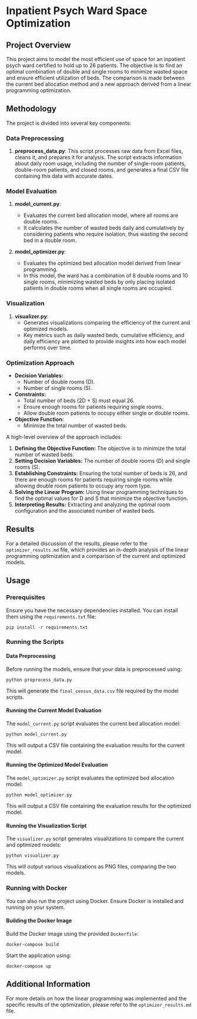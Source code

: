 
# Inpatient Psych Ward Space Optimization

## Project Overview

This project aims to model the most efficient use of space for an inpatient psych ward certified to hold up to 26 patients. The objective is to find an optimal combination of double and single rooms to minimize wasted space and ensure efficient utilization of beds. The comparison is made between the current bed allocation method and a new approach derived from a linear programming optimization.

## Methodology

The project is divided into several key components:

### Data Preprocessing

1. **preprocess_data.py**: This script processes raw data from Excel files, cleans it, and prepares it for analysis. The script extracts information about daily room usage, including the number of single-room patients, double-room patients, and closed rooms, and generates a final CSV file containing this data with accurate dates.

### Model Evaluation

1. **model_current.py**: 
    - Evaluates the current bed allocation model, where all rooms are double rooms. 
    - It calculates the number of wasted beds daily and cumulatively by considering patients who require isolation, thus wasting the second bed in a double room.

2. **model_optimizer.py**:
    - Evaluates the optimized bed allocation model derived from linear programming.
    - In this model, the ward has a combination of 8 double rooms and 10 single rooms, minimizing wasted beds by only placing isolated patients in double rooms when all single rooms are occupied.

### Visualization

1. **visualizer.py**: 
    - Generates visualizations comparing the efficiency of the current and optimized models. 
    - Key metrics such as daily wasted beds, cumulative efficiency, and daily efficiency are plotted to provide insights into how each model performs over time.

### Optimization Approach

- **Decision Variables:** 
  - Number of double rooms (D).
  - Number of single rooms (S).
- **Constraints:** 
  - Total number of beds (2D + S) must equal 26.
  - Ensure enough rooms for patients requiring single rooms.
  - Allow double room patients to occupy either single or double rooms.
- **Objective Function:** 
  - Minimize the total number of wasted beds.

A high-level overview of the approach includes:
1. **Defining the Objective Function:** The objective is to minimize the total number of wasted beds.
2. **Setting Decision Variables:** The number of double rooms (D) and single rooms (S).
3. **Establishing Constraints:** Ensuring the total number of beds is 26, and there are enough rooms for patients requiring single rooms while allowing double room patients to occupy any room type.
4. **Solving the Linear Program:** Using linear programming techniques to find the optimal values for D and S that minimize the objective function.
5. **Interpreting Results:** Extracting and analyzing the optimal room configuration and the associated number of wasted beds.

## Results

For a detailed discussion of the results, please refer to the `optimizer_results.md` file, which provides an in-depth analysis of the linear programming optimization and a comparison of the current and optimized models.

## Usage

### Prerequisites

Ensure you have the necessary dependencies installed. You can install them using the `requirements.txt` file:

```
pip install -r requirements.txt
```

### Running the Scripts

#### Data Preprocessing

Before running the models, ensure that your data is preprocessed using:

```
python preprocess_data.py
```

This will generate the `final_census_data.csv` file required by the model scripts.

#### Running the Current Model Evaluation

The `model_current.py` script evaluates the current bed allocation model:

```
python model_current.py
```

This will output a CSV file containing the evaluation results for the current model.

#### Running the Optimized Model Evaluation

The `model_optimizer.py` script evaluates the optimized bed allocation model:

```
python model_optimizer.py
```

This will output a CSV file containing the evaluation results for the optimized model.

#### Running the Visualization Script

The `visualizer.py` script generates visualizations to compare the current and optimized models:

```
python visualizer.py
```

This will output various visualizations as PNG files, comparing the two models.

### Running with Docker

You can also run the project using Docker. Ensure Docker is installed and running on your system.

#### Building the Docker Image

Build the Docker image using the provided `Dockerfile`:

```
docker-compose build   
```

Start the application using:

```
docker-compose up   
```

## Additional Information

For more details on how the linear programming was implemented and the specific results of the optimization, please refer to the `optimizer_results.md` file.
